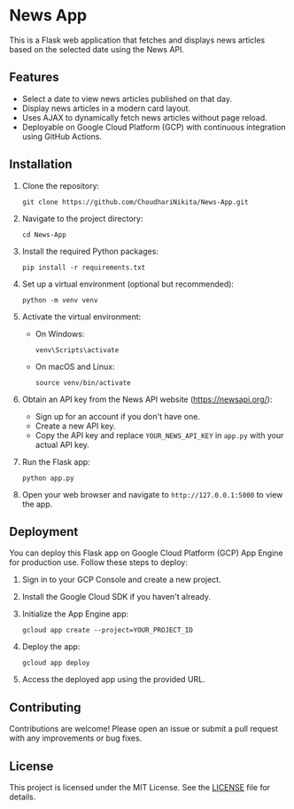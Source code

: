
# News App

This is a Flask web application that fetches and displays news articles based on the selected date using the News API.

## Features

- Select a date to view news articles published on that day.
- Display news articles in a modern card layout.
- Uses AJAX to dynamically fetch news articles without page reload.
- Deployable on Google Cloud Platform (GCP) with continuous integration using GitHub Actions.

## Installation

1. Clone the repository:
   ```
   git clone https://github.com/ChoudhariNikita/News-App.git
   ```

2. Navigate to the project directory:
   ```
   cd News-App
   ```

3. Install the required Python packages:
   ```
   pip install -r requirements.txt
   ```

4. Set up a virtual environment (optional but recommended):
   ```
   python -m venv venv
   ```

5. Activate the virtual environment:
   - On Windows:
     ```
     venv\Scripts\activate
     ```
   - On macOS and Linux:
     ```
     source venv/bin/activate
     ```

6. Obtain an API key from the News API website (https://newsapi.org/):
   - Sign up for an account if you don't have one.
   - Create a new API key.
   - Copy the API key and replace `YOUR_NEWS_API_KEY` in `app.py` with your actual API key.

7. Run the Flask app:
   ```
   python app.py
   ```

8. Open your web browser and navigate to `http://127.0.0.1:5000` to view the app.

## Deployment

You can deploy this Flask app on Google Cloud Platform (GCP) App Engine for production use. Follow these steps to deploy:

1. Sign in to your GCP Console and create a new project.

2. Install the Google Cloud SDK if you haven't already.

3. Initialize the App Engine app:
   ```
   gcloud app create --project=YOUR_PROJECT_ID
   ```

4. Deploy the app:
   ```
   gcloud app deploy
   ```

5. Access the deployed app using the provided URL.

## Contributing

Contributions are welcome! Please open an issue or submit a pull request with any improvements or bug fixes.

## License

This project is licensed under the MIT License. See the [LICENSE](LICENSE) file for details.
```
